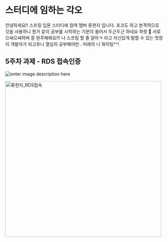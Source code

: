 ﻿# 스터디에 임하는 각오
안녕하세요!! 스프링 입문 스터디에 참여 맴버 류현지 입니다.
포크도 하고 본격적으로 깃을 사용하니 뭔가 같이 공부를 시작하는 기분이 들어서 두근두근 하네요 하핫 🤸 서로 으쌰으쌰하며 잘 완주해봐요!!!
나 스프링 할 줄 알아ㅋ 라고 자신있게 말할 수 있는 멋장이 개발자가 되고프니 열심히 공부해야만.. 미래의 나 화이팅^^!

## 5주차 과제 - RDS 접속인증
![enter image description here](https://s3.us-west-2.amazonaws.com/secure.notion-static.com/3047cb06-5a37-489b-abc1-5788a86a68dc/%EB%A5%98%ED%98%84%EC%A7%80_RDS%EC%A0%91%EC%86%8D.png?X-Amz-Algorithm=AWS4-HMAC-SHA256&X-Amz-Content-Sha256=UNSIGNED-PAYLOAD&X-Amz-Credential=AKIAT73L2G45EIPT3X45/20221111/us-west-2/s3/aws4_request&X-Amz-Date=20221111T141208Z&X-Amz-Expires=86400&X-Amz-Signature=e999f67b99f5eef8c325a81b7aa4c43924b55af7274c129b3831ff998e59d1e8&X-Amz-SignedHeaders=host&response-content-disposition=filename=%22%25EB%25A5%2598%25ED%2598%2584%25EC%25A7%2580_RDS%25EC%25A0%2591%25EC%2586%258D.png%22&x-id=GetObject)



<img width="496" alt="류현지_RDS접속" src="https://user-images.githubusercontent.com/97296543/201529388-2e3b03a9-cd4e-4bba-9516-282d1153c6b0.png">
